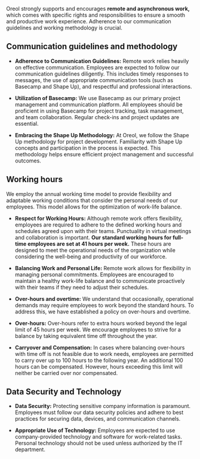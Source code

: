 Oreol strongly supports and encourages **remote and asynchronous work,** which comes with specific rights and responsibilities to ensure a smooth and productive work experience. Adherence to our communication guidelines and working methodology is crucial.

## Communication guidelines and methodology

* **Adherence to Communication Guidelines:** Remote work relies heavily on effective communication. Employees are expected to follow our communication guidelines diligently. This includes timely responses to messages, the use of appropriate communication tools (such as Basecamp and Shape Up), and respectful and professional interactions.

* **Utilization of Basecamp:** We use Basecamp as our primary project management and communication platform. All employees should be proficient in using Basecamp for project tracking, task management, and team collaboration. Regular check-ins and project updates are essential.

* **Embracing the Shape Up Methodology:** At Oreol, we follow the Shape Up methodology for project development. Familiarity with Shape Up concepts and participation in the process is expected. This methodology helps ensure efficient project management and successful outcomes.

## Working hours 

We employ the annual working time model to provide flexibility and adaptable working conditions that consider the personal needs of our employees. This model allows for the optimization of work-life balance.

* **Respect for Working Hours:** Although remote work offers flexibility, employees are required to adhere to the defined working hours and schedules agreed upon with their teams. Punctuality in virtual meetings and collaboration is important. **Our standard working hours for full-time employees are set at 41 hours per week.** These hours are designed to meet the operational needs of the organization while considering the well-being and productivity of our workforce.

* **Balancing Work and Personal Life:** Remote work allows for flexibility in managing personal commitments. Employees are encouraged to maintain a healthy work-life balance and to communicate proactively with their teams if they need to adjust their schedules.

* **Over-hours and overtime:** We understand that occasionally, operational demands may require employees to work beyond the standard hours. To address this, we have established a policy on over-hours and overtime.

* **Over-hours:** Over-hours refer to extra hours worked beyond the legal limit of 45 hours per week. We encourage employees to strive for a balance by taking equivalent time off throughout the year.

* **Carryover and Compensation:** In cases where balancing over-hours with time off is not feasible due to work needs, employees are permitted to carry over up to 100 hours to the following year. An additional 100 hours can be compensated. However, hours exceeding this limit will neither be carried over nor compensated.

## Data Security and Technology

* **Data Security:** Protecting sensitive company information is paramount. Employees must follow our data security policies and adhere to best practices for securing data, devices, and communication channels.

* **Appropriate Use of Technology:** Employees are expected to use company-provided technology and software for work-related tasks. Personal technology should not be used unless authorized by the IT department.
